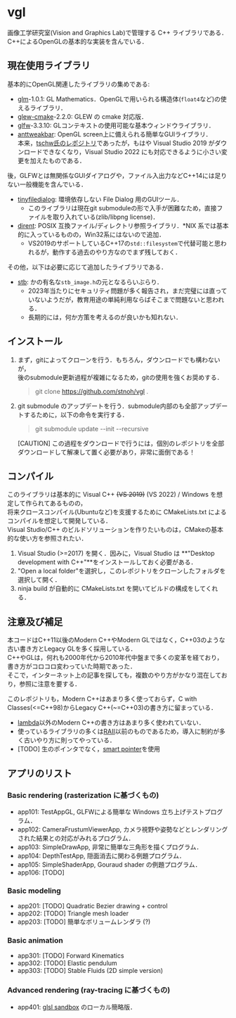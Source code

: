 # vgl

画像工学研究室(Vision and Graphics Lab)で管理する C++ ライブラリである．  
C++によるOpenGLの基本的な実装を含んでいる．  


## 現在使用ライブラリ

基本的にOpenGL関連したライブラリの集めである:  

- [glm](https://github.com/g-truc/glm)-1.0.1: GL Mathematics．OpenGLで用いられる構造体(``float4``など)の使えるライブラリ．  
- [glew-cmake](https://github.com/Perlmint/glew-cmake)-2.2.0: GLEW の cmake 対応版．  
- [glfw](https://github.com/glfw/glfw)-3.3.10: GLコンテキストの使用可能な基本ウィンドウライブラリ．  
- [anttweakbar](https://github.com/stnoh/AntTweakBar): OpenGL screen上に備えられる簡単なGUIライブラリ．  
  本来，[tschw氏のレポジトリ](https://github.com/tschw/AntTweakBar)であったが，もはや Visual Studio 2019 がダウンロードできなくなり，Visual Studio 2022 にも対応できるように小さい変更を加えたものである．  

後，GLFWとは無関係なGUIダイアログや，ファイル入出力などC++14には足りない一般機能を含んでいる．  

- [tinyfiledialog](https://sourceforge.net/projects/tinyfiledialogs/): 環境依存しない File Dialog 用のGUIツール．  
  + このライブラリは現在git submoduleの形で入手が困難なため，直接ファイルを取り入れている(zlib/libpng license)．  
- [dirent](https://github.com/tronkko/dirent): POSIX 互換ファイル/ディレクトリ参照ライブラリ．*NIX 系では基本的に入っているものの，Win32系にはないので追加．  
  + VS2019のサポートしているC++17の`std::filesystem`で代替可能と思われるが，動作する過去のやり方なのでまず残しておく．  

その他，以下は必要に応じて追加したライブラリである．

- [stb](https://github.com/nothings/stb): かの有名な``stb_image.h``の元となるらいぶらり．  
  + 2023年当たりにセキュリティ問題が多く報告され，まだ完璧には直っていないようだが，教育用途の単純利用ならばそこまで問題ないと思われる．  
  + 長期的には，何か方策を考えるのが良いかも知れない．  

## インストール

1. まず，gitによってクローンを行う．もちろん，ダウンロードでも構わないが，  
  後のsubmodule更新過程が複雑になるため，gitの使用を強くお奨めする．  
    > git clone https://github.com/stnoh/vgl .

2. git submodule のアップデートを行う．submodule内部のも全部アップデートするために，以下の命令を実行する．  
    > git submodule update --init --recursive  

    [CAUTION] この過程をダウンロードで行うには，個別のレポジトリを全部ダウンロードして解凍して置く必要があり，非常に面倒である！


## コンパイル

このライブラリは基本的に Visual C++ ~~(VS 2019)~~ (VS 2022) / Windows を想定して作られてあるものの，  
将来クロースコンパイル(Ubuntuなど)を支援するために CMakeLists.txt によるコンパイルを想定して開発している．  
Visual Studio/C++ のビルドソリューションを作りたいものは，CMakeの基本的な使い方を参照されたい．  

1. Visual Studio (>=2017) を開く．因みに，Visual Studio は **"Desktop development with C++"**をインストールしておく必要がある．  
2. "Open a local folder"を選択し，このレポジトリをクローンしたフォルダを選択して開く．  
3. ninja build が自動的に CMakeLists.txt を開いてビルドの構成をしてくれる．  


## 注意及び補足

本コードはC++11以後のModern C++やModern GLではなく，C++03のような古い書き方とLegacy GLを多く採用している．  
C++やGLは，何れも2000年代から2010年代中盤まで多くの変革を経ており，書き方がコロコロ変わっていた時期であった．  
そこで，インターネット上の記事を探しても，複数のやり方がかなり混在しており，参照に注意を要する．  

このレポジトリも，Modern C++はあまり多く使っておらず，C with Classes(<=C++98)からLegacy C++(~=C++03)の書き方に留まっている．  
- [lambda](https://en.cppreference.com/w/cpp/language/lambda.html)以外のModern C++の書き方はあまり多く使われていない．  
- 使っているライブラリの多くは[RAII](https://en.cppreference.com/w/cpp/language/raii.html)以前のものであるため，導入に制約が多く古いやり方に則ってやっている．  
- [TODO] 生のポインタでなく，[smart pointer](https://en.cppreference.com/w/cpp/memory.html#Smart_pointers)を使用  


## アプリのリスト

### Basic rendering (rasterization に基づくもの)

- app101: TestAppGL, GLFWによる簡単な Windows 立ち上げテストプログラム．  
- app102: CameraFrustumViewerApp, カメラ視野や姿勢などとレンダリングされた結果との対応がみれるプログラム．  
- app103: SimpleDrawApp, 非常に簡単な三角形を描くプログラム．  
- app104: DepthTestApp, 隠面消去に関わる例題プログラム．  
- app105: SimpleShaderApp, Gouraud shader の例題プログラム．  
- app106: [TODO]   

### Basic modeling  

- app201: [TODO] Quadratic Bezier drawing + control  
- app202: [TODO] Triangle mesh loader  
- app203: [TODO] 簡単なボリュームレンダラ (?)  

### Basic animation  

- app301: [TODO] Forward Kinematics  
- app302: [TODO] Elastic pendulum  
- app303: [TODO] Stable Fluids (2D simple version)  

### Advanced rendering (ray-tracing に基づくもの)

- app401: [glsl sandbox](https://glslsandbox.com/) のローカル簡略版．  

